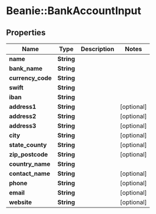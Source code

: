 # Beanie::BankAccountInput

## Properties
Name | Type | Description | Notes
------------ | ------------- | ------------- | -------------
**name** | **String** |  | 
**bank_name** | **String** |  | 
**currency_code** | **String** |  | 
**swift** | **String** |  | 
**iban** | **String** |  | 
**address1** | **String** |  | [optional] 
**address2** | **String** |  | [optional] 
**address3** | **String** |  | [optional] 
**city** | **String** |  | [optional] 
**state_county** | **String** |  | [optional] 
**zip_postcode** | **String** |  | [optional] 
**country_name** | **String** |  | 
**contact_name** | **String** |  | [optional] 
**phone** | **String** |  | [optional] 
**email** | **String** |  | [optional] 
**website** | **String** |  | [optional] 



